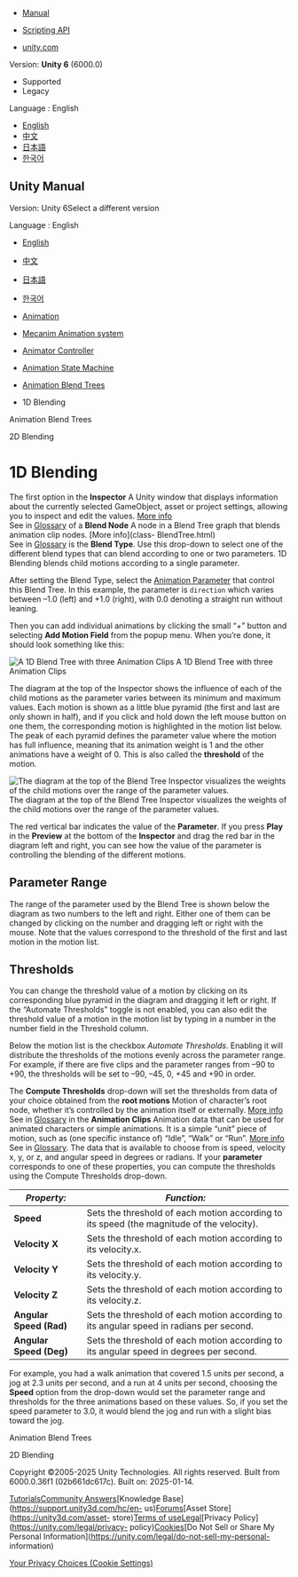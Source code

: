 [](https://docs.unity3d.com)

  * [Manual](../Manual/index.html)
  * [Scripting API](../ScriptReference/index.html)

  * [unity.com](https://unity.com/)

Version: **Unity 6** (6000.0)

  * Supported
  * Legacy

Language : English

  * [English](/Manual/BlendTree-1DBlending.html)
  * [中文](/cn/current/Manual/BlendTree-1DBlending.html)
  * [日本語](/ja/current/Manual/BlendTree-1DBlending.html)
  * [한국어](/kr/current/Manual/BlendTree-1DBlending.html)

[](https://docs.unity3d.com)

## Unity Manual

Version: Unity 6Select a different version

Language : English

  * [English](/Manual/BlendTree-1DBlending.html)
  * [中文](/cn/current/Manual/BlendTree-1DBlending.html)
  * [日本語](/ja/current/Manual/BlendTree-1DBlending.html)
  * [한국어](/kr/current/Manual/BlendTree-1DBlending.html)

  * [Animation](AnimationSection.html)
  * [Mecanim Animation system](AnimationOverview.html)
  * [Animator Controller](class-AnimatorController.html)
  * [Animation State Machine](AnimationStateMachines.html)
  * [Animation Blend Trees](class-BlendTree.html)
  * 1D Blending

[](class-BlendTree.html)

Animation Blend Trees

[](BlendTree-2DBlending.html)

2D Blending

# 1D Blending

The first option in the **Inspector** A Unity window that displays information
about the currently selected GameObject, asset or project settings, allowing
you to inspect and edit the values. [More info](UsingTheInspector.html)  
See in [Glossary](Glossary.html#Inspector) of a **Blend Node** A node in a
Blend Tree graph that blends animation clip nodes. [More info](class-
BlendTree.html)  
See in [Glossary](Glossary.html#BlendNode) is the **Blend Type**. Use this
drop-down to select one of the different blend types that can blend according
to one or two parameters. 1D Blending blends child motions according to a
single parameter.

After setting the Blend Type, select the [Animation
Parameter](AnimationParameters.html) that control this Blend Tree. In this
example, the parameter is `direction` which varies between –1.0 (left) and
+1.0 (right), with 0.0 denoting a straight run without leaning.

Then you can add individual animations by clicking the small “+” button and
selecting **Add Motion Field** from the popup menu. When you’re done, it
should look something like this:

![A 1D Blend Tree with three Animation
Clips](../uploads/Main/MecanimBlendTree1D.png) A 1D Blend Tree with three
Animation Clips

The diagram at the top of the Inspector shows the influence of each of the
child motions as the parameter varies between its minimum and maximum values.
Each motion is shown as a little blue pyramid (the first and last are only
shown in half), and if you click and hold down the left mouse button on one
them, the corresponding motion is highlighted in the motion list below. The
peak of each pyramid defines the parameter value where the motion has full
influence, meaning that its animation weight is 1 and the other animations
have a weight of 0. This is also called the **threshold** of the motion.

![The diagram at the top of the Blend Tree Inspector visualizes the weights of
the child motions over the range of the parameter
values.](../uploads/Main/MecanimBlendTreeParam.png) The diagram at the top of
the Blend Tree Inspector visualizes the weights of the child motions over the
range of the parameter values.

The red vertical bar indicates the value of the **Parameter**. If you press
**Play** in the **Preview** at the bottom of the **Inspector** and drag the
red bar in the diagram left and right, you can see how the value of the
parameter is controlling the blending of the different motions.

## Parameter Range

The range of the parameter used by the Blend Tree is shown below the diagram
as two numbers to the left and right. Either one of them can be changed by
clicking on the number and dragging left or right with the mouse. Note that
the values correspond to the threshold of the first and last motion in the
motion list.

## Thresholds

You can change the threshold value of a motion by clicking on its
corresponding blue pyramid in the diagram and dragging it left or right. If
the “Automate Thresholds” toggle is not enabled, you can also edit the
threshold value of a motion in the motion list by typing in a number in the
number field in the Threshold column.

Below the motion list is the checkbox _Automate Thresholds_. Enabling it will
distribute the thresholds of the motions evenly across the parameter range.
For example, if there are five clips and the parameter ranges from –90 to +90,
the thresholds will be set to –90, –45, 0, +45 and +90 in order.

The **Compute Thresholds** drop-down will set the thresholds from data of your
choice obtained from the **root motions** Motion of character’s root node,
whether it’s controlled by the animation itself or externally. [More
info](RootMotion.html)  
See in [Glossary](Glossary.html#RootMotion) in the **Animation Clips**
Animation data that can be used for animated characters or simple animations.
It is a simple “unit” piece of motion, such as (one specific instance of)
“Idle”, “Walk” or “Run”. [More info](class-AnimationClip.html)  
See in [Glossary](Glossary.html#AnimationClip). The data that is available to
choose from is speed, velocity x, y, or z, and angular speed in degrees or
radians. If your **parameter** corresponds to one of these properties, you can
compute the thresholds using the Compute Thresholds drop-down.

**_Property:_** | **_Function:_**  
---|---  
**Speed** | Sets the threshold of each motion according to its speed (the magnitude of the velocity).  
**Velocity X** | Sets the threshold of each motion according to its velocity.x.  
**Velocity Y** | Sets the threshold of each motion according to its velocity.y.  
**Velocity Z** | Sets the threshold of each motion according to its velocity.z.  
**Angular Speed (Rad)** | Sets the threshold of each motion according to its angular speed in radians per second.  
**Angular Speed (Deg)** | Sets the threshold of each motion according to its angular speed in degrees per second.  
  
For example, you had a walk animation that covered 1.5 units per second, a jog
at 2.3 units per second, and a run at 4 units per second, choosing the
**Speed** option from the drop-down would set the parameter range and
thresholds for the three animations based on these values. So, if you set the
speed parameter to 3.0, it would blend the jog and run with a slight bias
toward the jog.

[](class-BlendTree.html)

Animation Blend Trees

[](BlendTree-2DBlending.html)

2D Blending

Copyright ©2005-2025 Unity Technologies. All rights reserved. Built from
6000.0.36f1 (02b661dc617c). Built on: 2025-01-14.

[Tutorials](https://learn.unity.com/)[Community
Answers](https://answers.unity3d.com)[Knowledge
Base](https://support.unity3d.com/hc/en-
us)[Forums](https://forum.unity3d.com)[Asset Store](https://unity3d.com/asset-
store)[Terms of
use](https://docs.unity3d.com/Manual/TermsOfUse.html)[Legal](https://unity.com/legal)[Privacy
Policy](https://unity.com/legal/privacy-
policy)[Cookies](https://unity.com/legal/cookie-policy)[Do Not Sell or Share
My Personal Information](https://unity.com/legal/do-not-sell-my-personal-
information)

[Your Privacy Choices (Cookie Settings)](javascript:void\(0\);)

